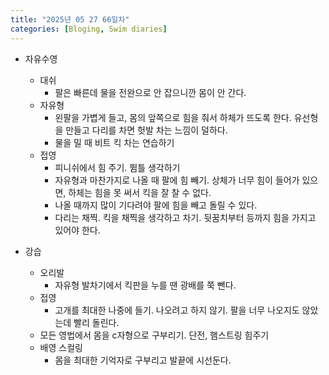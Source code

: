 ```yaml
---
title: "2025년 05 27 66일차"
categories: [Bloging, Swim diaries]
---
```


- 자유수영
  - 대쉬
    - 팔은 빠른데 물을 전완으로 안 잡으니깐 몸이 안 간다.
  - 자유형
     - 왼팔을 가볍게 들고, 몸의 앞쪽으로 힘을 줘서 하체가 뜨도록 한다. 유선형을 만들고 다리를 차면 헛발 차는 느낌이 덜하다.
     - 물을 밀 때 비트 킥 차는 연습하기
  - 접영
    - 피니쉬에서 힘 주기. 뜀틀 생각하기
    - 자유형과 마찬가지로 나올 때 팔에 힘 빼기. 상체가 너무 힘이 들어가 있으면, 하체는 힘을 못 써서 킥을 잘 찰 수 없다.
    - 나올 때까지 많이 기다려야 팔에 힘을 빼고 돌릴 수 있다.
    - 다리는 채찍. 킥을 채찍을 생각하고 차기. 뒷꿈치부터 등까지 힘을 가지고 있어야 한다.

- 강습  
  - 오리발
    - 자유형 발차기에서 킥판을 누를 땐 광배를 쭉 뺀다.
  - 접영 
    - 고개를 최대한 나중에 들기. 나오려고 하지 않기. 팔을 너무 나오지도 않았는데 빨리 돌린다.
  - 모든 영법에서 몸을 c자형으로 구부리기. 단전, 햄스트링 힘주기
  - 배영 스컬링
    - 몸을 최대한 기억자로 구부리고 발끝에 시선둔다.
